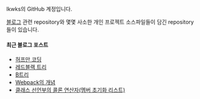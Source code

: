 lkwks의 GitHub 계정입니다.

[블로그](https://lkwks.github.io) 관련 repository와 몇몇 사소한 개인 프로젝트 소스파일들이 담긴 repository들이 있습니다.


#### 최근 블로그 포스트
<!-- BLOG-POST-LIST:START -->
- [허프만 코딩](https://lkwks.github.io/%EC%95%8C%EA%B3%A0%EB%A6%AC%EC%A6%98%20&%20%EC%9E%90%EB%A3%8C%EA%B5%AC%EC%A1%B0/2021/10/05/%ED%97%88%ED%94%84%EB%A7%8C-%EC%BD%94%EB%94%A9.html)
- [레드블랙 트리](https://lkwks.github.io/%EC%95%8C%EA%B3%A0%EB%A6%AC%EC%A6%98%20&%20%EC%9E%90%EB%A3%8C%EA%B5%AC%EC%A1%B0/2021/10/05/%EB%A0%88%EB%93%9C%EB%B8%94%EB%9E%99-%ED%8A%B8%EB%A6%AC.html)
- [B트리](https://lkwks.github.io/%EC%95%8C%EA%B3%A0%EB%A6%AC%EC%A6%98%20&%20%EC%9E%90%EB%A3%8C%EA%B5%AC%EC%A1%B0/2021/10/05/B%ED%8A%B8%EB%A6%AC.html)
- [Webpack의 개념](https://lkwks.github.io/javascript/2021/10/04/webpack%EC%9D%98-%EA%B0%9C%EB%85%90.html)
- [클래스 선언부의 콜론 연산자(멤버 초기화 리스트)](https://lkwks.github.io/c++/2021/10/04/%ED%81%B4%EB%9E%98%EC%8A%A4-%EC%84%A0%EC%96%B8%EB%B6%80%EC%9D%98-%EC%BD%9C%EB%A1%A0-%EC%97%B0%EC%82%B0%EC%9E%90(%EB%A9%A4%EB%B2%84-%EC%B4%88%EA%B8%B0%ED%99%94-%EB%A6%AC%EC%8A%A4%ED%8A%B8).html)
<!-- BLOG-POST-LIST:END -->
  
<!--![Top Langs](https://github-readme-stats.vercel.app/api/top-langs/?username=lkwks)-->
